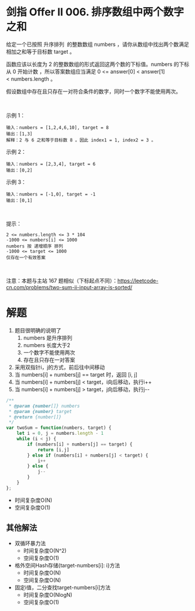 # 剑指 Offer II 006. 排序数组中两个数字之和
给定一个已按照 升序排列  的整数数组 numbers ，请你从数组中找出两个数满足相加之和等于目标数 target 。

函数应该以长度为 2 的整数数组的形式返回这两个数的下标值。numbers 的下标 从 0 开始计数 ，所以答案数组应当满足 0 <= answer[0] < answer[1] < numbers.length 。

假设数组中存在且只存在一对符合条件的数字，同时一个数字不能使用两次。

 

示例 1：
```
输入：numbers = [1,2,4,6,10], target = 8
输出：[1,3]
解释：2 与 6 之和等于目标数 8 。因此 index1 = 1, index2 = 3 。
```
示例 2：
```
输入：numbers = [2,3,4], target = 6
输出：[0,2]
```
示例 3：
```
输入：numbers = [-1,0], target = -1
输出：[0,1]
```
 

提示：
```
2 <= numbers.length <= 3 * 104
-1000 <= numbers[i] <= 1000
numbers 按 递增顺序 排列
-1000 <= target <= 1000
仅存在一个有效答案
```
 

注意：本题与主站 167 题相似（下标起点不同）：https://leetcode-cn.com/problems/two-sum-ii-input-array-is-sorted/

# 解题
1. 题目很明确的说明了
   1. numbers 是升序排列
   2. numbers 长度大于2
   3. 一个数字不能使用两次
   4. 存在且只存在一对答案
2. 采用双指针i，j的方式，前后往中间移动
3. 当 numbers[i] + numbers[j] == target 时，返回 [i, j]
4. 当 numbers[i] + numbers[j] < target，i向后移动，执行i++
5. 当 numbers[i] + numbers[j] > target，j向后移动，执行j--
```js
/**
 * @param {number[]} numbers
 * @param {number} target
 * @return {number[]}
 */
var twoSum = function(numbers, target) {
    let i = 0, j = numbers.length - 1
    while (i < j) {
        if (numbers[i] + numbers[j] == target) {
            return [i,j]
        } else if (numbers[i] + numbers[j] < target) {
            i++
        } else {
            j--
        }
    }
};
```
- 时间复杂度O(N)
- 空间复杂度O(1)

## 其他解法
- 双循环暴力法
  - 时间复杂度O(N^2)
  - 空间复杂度O(1)
- 格外空间Hash存储{target-numbers[i]: i}方法
  - 时间复杂度O(N)
  - 空间复杂度O(N)
- 固定i值，二分查找target-numbers[i]方法
  - 时间复杂度O(NlogN)
  - 空间复杂度O(1)